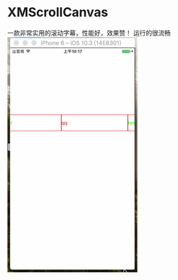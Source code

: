 # XMScrollCanvas
一款非常实用的滚动字幕，性能好，效果赞！
运行的很流畅
![image](https://github.com/ZYHB/XMScrollCanvas/blob/master/333333.gif)   

